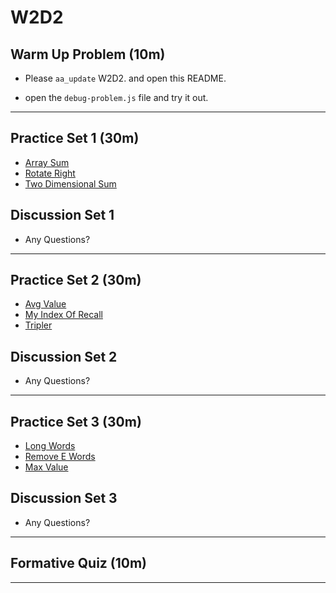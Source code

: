 # W2D2

## Warm Up Problem (10m)
- Please `aa_update` W2D2. and open this README.

- open the `debug-problem.js` file and try it out.

---

## Practice Set 1 (30m)

- [Array Sum]
- [Rotate Right]
- [Two Dimensional Sum]

## Discussion Set 1

- Any Questions?

---

## Practice Set 2 (30m)

- [Avg Value]
- [My Index Of Recall]
- [Tripler]

## Discussion Set 2

- Any Questions?

---

## Practice Set 3 (30m)

- [Long Words]
- [Remove E Words]
- [Max Value]

## Discussion Set 3

- Any Questions?

---

## Formative Quiz (10m)

---

[array sum]: https://open.appacademy.io/learn/js-py---pt-apr-2022-online/week-2---intermediate-functions/array-sum
[rotate right]: https://open.appacademy.io/learn/js-py---pt-apr-2022-online/week-2---intermediate-functions/rotate-right
[two dimensional sum]: https://open.appacademy.io/learn/js-py---pt-apr-2022-online/week-2---intermediate-functions/two-dimensional-sum
[avg value]: https://open.appacademy.io/learn/js-py---pt-apr-2022-online/week-2---intermediate-functions/avg-val
[my index of recall]: https://open.appacademy.io/learn/js-py---pt-apr-2022-online/week-2---intermediate-functions/my-index-of-recall
[tripler]: https://open.appacademy.io/learn/js-py---pt-apr-2022-online/week-2---intermediate-functions/tripler
[long words]: https://open.appacademy.io/learn/js-py---pt-apr-2022-online/week-2---intermediate-functions/long-words
[remove e words]: https://open.appacademy.io/learn/js-py---pt-apr-2022-online/week-2---intermediate-functions/remove-e-words
[max value]: https://open.appacademy.io/learn/js-py---pt-apr-2022-online/week-2---intermediate-functions/max-value